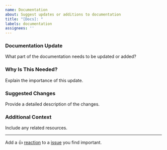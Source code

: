 ```yaml
---
name: Documentation
about: Suggest updates or additions to documentation
title: "[Docs]: "
labels: documentation
assignees: ''
---
```


### Documentation Update
What part of the documentation needs to be updated or added?

### Why Is This Needed?
Explain the importance of this update.

### Suggested Changes
Provide a detailed description of the changes.

### Additional Context
Include any related resources.

---

Add a :+1: [reaction](https://github.blog/2016-03-10-add-reactions-to-pull-requests-issues-and-comments/) to a [issue](https://github.com/features/issues) you find important.